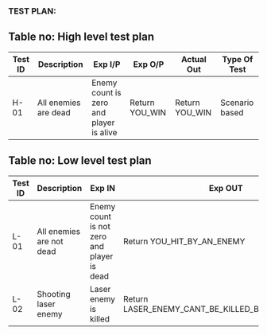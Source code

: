 ### TEST PLAN:

## Table no: High level test plan

| **Test ID** | **Description**                                              | **Exp I/P** | **Exp O/P** | **Actual Out** |**Type Of Test**  |    
|-------------|--------------------------------------------------------------|------------|-------------|----------------|------------------|
|  H-01| All enemies are dead | Enemy count is zero and player is alive  | Return YOU_WIN | Return YOU_WIN | Scenario based |

## Table no: Low level test plan

| **Test ID** | **Description**                                              | **Exp IN** | **Exp OUT** | **Actual Out** |**Type Of Test**  |    
|-------------|--------------------------------------------------------------|------------|-------------|----------------|------------------|
|  L-01       |All enemies are not dead|Enemy count is not zero and player is dead|Return YOU_HIT_BY_AN_ENEMY|Return YOU_HIT_BY_AN_ENEMY|Scenario based |
|  L-02       |Shooting laser enemy|Laser enemy is killed|Return LASER_ENEMY_CANT_BE_KILLED_BY_PLAYERS_SHOT|Return LASER_ENEMY_CANT_BE_KILLED_BY_PLAYERS_SHOT|Scenario based  |

